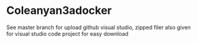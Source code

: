 # Coleanyan3adocker
See master branch for upload github visual studio, zipped filer also given for visual studio code project for easy download
